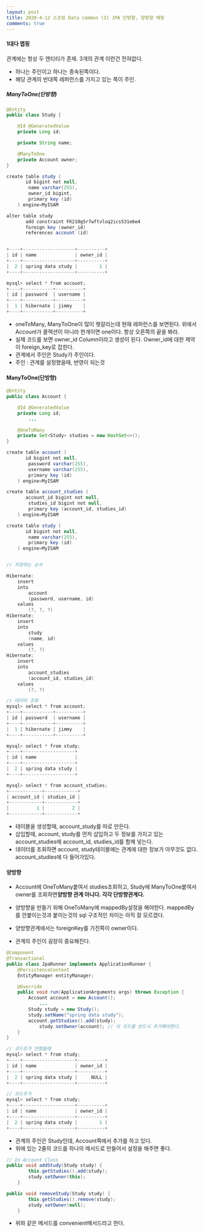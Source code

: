 ```yaml
---
layout: post
title: 2020-4-12 스프링 Data common (3) JPA 단방향, 양방향 매핑
comments: true
---
```

#### 1대다 맵핑

관계에는 항상 두 엔티티가 존재. 3개의 관계 이런건 전혀없다.

- 하나는 주인이고 하나는 종속된쪽이다.
- 해당 관계의 반대쪽 레퍼런스를 가지고 있는 쪽이 주인.



##### ManyToOne(단방향)

```java
@Entity
public class Study {

    @Id @GeneratedValue
    private Long id;

    private String name;

    @ManyToOne
    private Account owner;
}

create table study (
       id bigint not null,
        name varchar(255),
        owner_id bigint,
        primary key (id)
    ) engine=MyISAM

alter table study
       add constraint FK210g5r7wftvloq2ics531e6e4
       foreign key (owner_id)
       references account (id)


+----+-------------------+----------+
| id | name              | owner_id |
+----+-------------------+----------+
|  2 | spring data study |        1 |
+----+-------------------+----------+

mysql> select * from account;
+----+-----------+----------+
| id | password  | username |
+----+-----------+----------+
|  1 | hibernate | jimmy    |
+----+-----------+----------+  
```



- oneToMany, ManyToOne이 많이 헷갈리는데 현재 레퍼런스를 보면된다. 위에서 Account가 콜렉션이 아니라 한개이면 one이다. 항상 오른쪽의 끝을 봐라.
- 실제 코드를 보면 owner_id Column이라고 생성이 된다. Owner_id에 대한 제약이 foreign_key로 잡힌다.
- 관계에서 주인은 Study가 주인이다.
- 주인 : 관계를 설정했을때, 반영이 되는것



#### ManyToOne(단방향)



```java
@Entity
public class Account {

    @Id @GeneratedValue
    private Long id;
		...

    @OneToMany
    private Set<Study> studies = new HashSet<>();
}

create table account (
       id bigint not null,
        password varchar(255),
        username varchar(255),
        primary key (id)
    ) engine=MyISAM

create table account_studies (
       account_id bigint not null,
        studies_id bigint not null,
        primary key (account_id, studies_id)
    ) engine=MyISAM

create table study (
       id bigint not null,
        name varchar(255),
        primary key (id)
    ) engine=MyISAM


// 저장하는 순서

Hibernate:
    insert
    into
        account
        (password, username, id)
    values
        (?, ?, ?)
Hibernate:
    insert
    into
        study
        (name, id)
    values
        (?, ?)
Hibernate:
    insert
    into
        account_studies
        (account_id, studies_id)
    values
        (?, ?)

// 데이터 조회
mysql> select * from account;
+----+-----------+----------+
| id | password  | username |
+----+-----------+----------+
|  1 | hibernate | jimmy    |
+----+-----------+----------+

mysql> select * from study;
+----+-------------------+
| id | name              |
+----+-------------------+
|  2 | spring data study |
+----+-------------------+

mysql> select * from account_studies;
+------------+------------+
| account_id | studies_id |
+------------+------------+
|          1 |          2 |
+------------+------------+  
```

- 테이블을 생성할때, account_study를 따로 만든다.
- 삽입할때, account, study를 먼저 삽입하고 두 정보를 가지고 있는 account_studies에 account_id, studies_id를 함께 넣는다.
- 데이터를 조회하면 account, study테이블에는 관계에 대한 정보가 아무것도 없다. account_studies에 다 들어가있다.





#### 양방향

- Account에 OneToMany붙여서 studies조회하고, Study에 ManyToOne붙여서 owner를 조회하면**양방향 관계 아니다. 각각 단방향관계다.**
- 양방향을 만들기 위해 OneToMany에 mappedBy설정을 해야한다. mappedBy를 안붙이는것과 붙이는것의 sql 구조적인 차이는 아직 잘 모르겠다.
- 양방향관계에서는 foreignKey를 가진쪽이 owner이다.

- 관계의 주인이 굉장히 중요해진다.

```java
@Component
@Transactional
public class JpaRunner implements ApplicationRunner {
    @PersistenceContext
    EntityManager entityManager;

    @Override
    public void run(ApplicationArguments args) throws Exception {
        Account account = new Account();
  			...
        Study study = new Study();
        study.setName("spring data study");
        account.getStudies().add(study);
  			study.setOwner(account); // 이 코드를 반드시 추가해야한다.
    }
}

// 코드추가 안했을때
mysql> select * from study;
+----+-------------------+----------+
| id | name              | owner_id |
+----+-------------------+----------+
|  2 | spring data study |     NULL |
+----+-------------------+----------+

// 코드추가  
mysql> select * from study;
+----+-------------------+----------+
| id | name              | owner_id |
+----+-------------------+----------+
|  2 | spring data study |        1 |
+----+-------------------+----------+  
```

- 관계의 주인은 Study인데, Account쪽에서 추가를 하고 있다.
- 위에 있는 2줄의 코드를 하나의 메서드로 만들어서 설정을 해주면 좋다.

```java
// In Account Class
public void addStudy(Study study) {
        this.getStudies().add(study);
        study.setOwner(this);
    }

public void removeStudy(Study study) {
        this.getStudies().remove(study);
        study.setOwner(null);
    }
```

- 위와 같은 메서드를 convenient메서드라고 한다.
